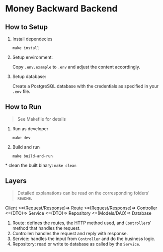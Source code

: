 # Money Backward Backend

## How to Setup
1. Install dependecies
    ```
    make install
    ```
2. Setup environment:

   Copy `.env.example` to `.env` and adjust the content accordingly.

3. Setup database:

    Create a PostgreSQL database with the credentials as specified in your `.env` file.
    

## How to Run
> See Makefile for details
1. Run as developer
    ```
    make dev
    ```

2. Build and run
    ```
    make build-and-run
    ```

\* clean the built binary: ```make clean```


## Layers
> Detailed explanations can be read on the corresponding folders' `README`.
> 
Client <=(Request/Response)=> Route <=(Request/Response)=> Controller <=(DTO)=> Service <=(DTO)=> Repository <=(Models/DAO)=> Database 
1. Route: defines the routes, the HTTP method used, and `Controller`s' method that handles the request.
2. Controller: handles the request and reply with response.
3. Service: handles the input from `Controller` and do the business logic.
4. Repository: read or write to database as called by the `Service`.
